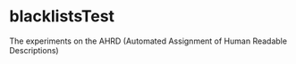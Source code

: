 # blacklistsTest

The experiments on the AHRD (Automated Assignment of Human Readable Descriptions)
